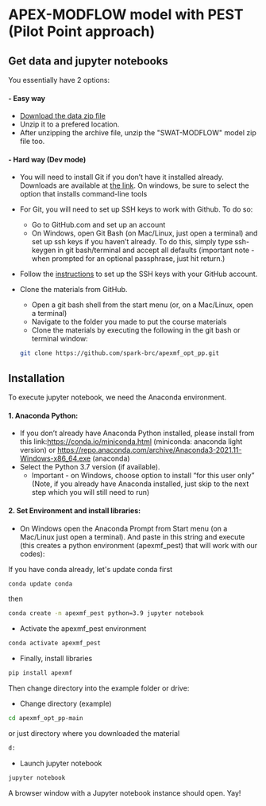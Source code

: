 # APEX-MODFLOW model with PEST (Pilot Point approach)

## Get data and jupyter notebooks
You essentially have 2 options:

#### - Easy way
- [Download the data zip file](https://github.com/spark-brc/apexmf_opt_pp/archive/refs/heads/main.zip)
- Unzip it to a prefered location.
- After unzipping the archive file, unzip the "SWAT-MODFLOW" model zip file too.

#### - Hard way (Dev mode)  
- You will need to install Git if you don’t have it installed already. Downloads are available at [the link](https://git-scm.com/download). On windows, be sure to select the option that installs command-line tools  
- For Git, you will need to set up SSH keys to work with Github. To do so:
    - Go to GitHub.com and set up an account
    - On Windows, open Git Bash (on Mac/Linux, just open a terminal) and set up ssh keys if you haven’t already. To do this, simply type ssh-keygen in git bash/terminal and accept all defaults (important note - when prompted for an optional passphrase, just hit return.)  
- Follow the [instructions](https://help.github.com/articles/adding-a-new-ssh-key-to-your-github-account/) to set up the SSH keys with your GitHub account.
- Clone the materials from GitHub.
    - Open a git bash shell from the start menu (or, on a Mac/Linux, open a terminal)
    - Navigate to the folder you made to put the course materials
    - Clone the materials by executing the following in the git bash or terminal window:    

    ```bash
    git clone https://github.com/spark-brc/apexmf_opt_pp.git
    ```
## Installation
To execute jupyter notebook, we need the Anaconda environment.

#### 1. Anaconda Python:
- If you don’t already have Anaconda Python installed, please install from this link:https://conda.io/miniconda.html (miniconda: anaconda light version) or https://repo.anaconda.com/archive/Anaconda3-2021.11-Windows-x86_64.exe (anaconda)
- Select the Python 3.7 version (if available). 
    * Important - on Windows, choose option to install “for this user only” (Note, if you already have Anaconda installed, just skip to the next step which you will still need to run)

#### 2. Set Environment and install libraries:
- On Windows open the Anaconda Prompt from Start menu (on a Mac/Linux just open a terminal). And paste in this string and execute (this creates a python environment (apexmf_pest) that will work with our codes):

If you have conda already, let's update conda first
```bash
conda update conda
```
then
```bash
conda create -n apexmf_pest python=3.9 jupyter notebook
```
- Activate the apexmf_pest environment
```bash
conda activate apexmf_pest 
```
- Finally, install libraries 
```bash
pip install apexmf
```

Then change directory into the example folder or drive:  
- Change directory (example)
```bash
cd apexmf_opt_pp-main 
```  
or just directory where you downloaded the material
```bash
d: 
```  
- Launch jupyter notebook 
```bash
jupyter notebook
```

A browser window with a Jupyter notebook instance should open. Yay!
